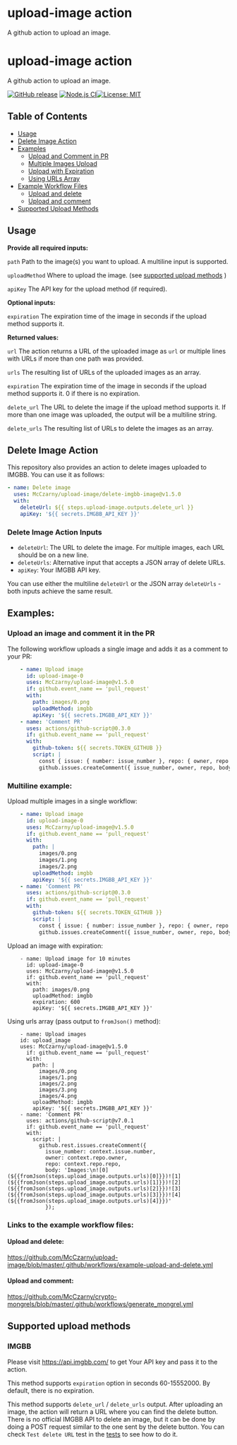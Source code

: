 # upload-image action
A github action to upload an image.

# upload-image action
A github action to upload an image.

[![GitHub release](https://img.shields.io/github/v/release/McCzarny/upload-image)](https://github.com/McCzarny/upload-image/releases)
[![Node.js CI](https://github.com/McCzarny/upload-image/actions/workflows/node.js.yml/badge.svg)](https://github.com/McCzarny/upload-image/actions/workflows/node.js.yml)[![License: MIT](https://img.shields.io/badge/License-MIT-yellow.svg)](https://opensource.org/licenses/MIT)

## Table of Contents
- [Usage](#usage)
- [Delete Image Action](#delete-image-action)
- [Examples](#examples)
  - [Upload and Comment in PR](#upload-an-image-and-comment-it-in-the-pr)
  - [Multiple Images Upload](#multiline-example)
  - [Upload with Expiration](#upload-an-image-with-expiration)
  - [Using URLs Array](#using-urls-array)
- [Example Workflow Files](#links-to-the-example-workflow-files)
  - [Upload and delete](#upload-and-delete)
  - [Upload and comment](#upload-and-comment)
- [Supported Upload Methods](#supported-upload-methods)

## Usage

**Provide all required inputs:**

`path` Path to the image(s) you want to upload. A multiline input is supported.

`uploadMethod` Where to upload the image. (see [supported upload methods](#supported-upload-methods)
 )
 
`apiKey` The API key for the upload method (if required).

**Optional inputs:**

`expiration` The expiration time of the image in seconds if the upload method supports it.

**Returned values:**

`url` The action returns a URL of the uploaded image as `url` or multiple lines with URLs if more than one path was provided.

`urls` The resulting list of URLs of the uploaded images as an array.

`expiration` The expiration time of the image in seconds if the upload method supports it. 0 if there is no expiration.

`delete_url` The URL to delete the image if the upload method supports it. If more than one image was uploaded, the output will be a multiline string.

`delete_urls` The resulting list of URLs to delete the images as an array.

## Delete Image Action

This repository also provides an action to delete images uploaded to IMGBB. You can use it as follows:

```yaml
- name: Delete image
  uses: McCzarny/upload-image/delete-imgbb-image@v1.5.0
  with:
    deleteUrl: ${{ steps.upload-image.outputs.delete_url }}
    apiKey: '${{ secrets.IMGBB_API_KEY }}'
```

### Delete Image Action Inputs

- `deleteUrl`: The URL to delete the image. For multiple images, each URL should be on a new line.
- `deleteUrls`: Alternative input that accepts a JSON array of delete URLs.
- `apiKey`: Your IMGBB API key.

You can use either the multiline `deleteUrl` or the JSON array `deleteUrls` - both inputs achieve the same result.

## Examples:
### Upload an image and comment it in the PR
The following workflow uploads a single image and adds it as a comment to your PR:
```yaml
    - name: Upload image
      id: upload-image-0
      uses: McCzarny/upload-image@v1.5.0
      if: github.event_name == 'pull_request'
      with:
        path: images/0.png
        uploadMethod: imgbb
        apiKey: '${{ secrets.IMGBB_API_KEY }}'
    - name: 'Comment PR'
      uses: actions/github-script@0.3.0
      if: github.event_name == 'pull_request'
      with:
        github-token: ${{ secrets.TOKEN_GITHUB }}
        script: |
          const { issue: { number: issue_number }, repo: { owner, repo }  } = context;
          github.issues.createComment({ issue_number, owner, repo, body: 'Uploaded image:\n![0](${{steps.upload-image-0.outputs.url}})'});
```

### Multiline example:
Upload multiple images in a single workflow:

```yaml
    - name: Upload image
      id: upload-image-0
      uses: McCzarny/upload-image@v1.5.0
      if: github.event_name == 'pull_request'
      with:
        path: |
          images/0.png
          images/1.png
          images/2.png
        uploadMethod: imgbb
        apiKey: '${{ secrets.IMGBB_API_KEY }}'
    - name: 'Comment PR'
      uses: actions/github-script@0.3.0
      if: github.event_name == 'pull_request'
      with:
        github-token: ${{ secrets.TOKEN_GITHUB }}
        script: |
          const { issue: { number: issue_number }, repo: { owner, repo }  } = context;
          github.issues.createComment({ issue_number, owner, repo, body: 'Uploaded images:\n${{steps.upload-image-0.outputs.url}}'});
```

Upload an image with expiration:
```
    - name: Upload image for 10 minutes
      id: upload-image-0
      uses: McCzarny/upload-image@v1.5.0
      if: github.event_name == 'pull_request'
      with:
        path: images/0.png
        uploadMethod: imgbb
        expiration: 600
        apiKey: '${{ secrets.IMGBB_API_KEY }}'
```

Using urls array (pass output to `fromJson()` method):
```
    - name: Upload images
    id: upload_image
    uses: McCzarny/upload-image@v1.5.0
      if: github.event_name == 'pull_request'
      with:
        path: |
          images/0.png
          images/1.png
          images/2.png
          images/3.png
          images/4.png
        uploadMethod: imgbb
        apiKey: '${{ secrets.IMGBB_API_KEY }}'
    - name: 'Comment PR'
      uses: actions/github-script@v7.0.1
      if: github.event_name == 'pull_request'
      with:
        script: |
          github.rest.issues.createComment({
            issue_number: context.issue.number,
            owner: context.repo.owner,
            repo: context.repo.repo,
            body: 'Images:\n![0](${{fromJson(steps.upload_image.outputs.urls)[0]}})![1](${{fromJson(steps.upload_image.outputs.urls)[1]}})![2](${{fromJson(steps.upload_image.outputs.urls)[2]}})![3](${{fromJson(steps.upload_image.outputs.urls)[3]}})![4](${{fromJson(steps.upload_image.outputs.urls)[4]}})'
            });
```

### Links to the example workflow files:

#### Upload and delete:
https://github.com/McCzarny/upload-image/blob/master/.github/workflows/example-upload-and-delete.yml

#### Upload and comment:
https://github.com/McCzarny/crypto-mongrels/blob/master/.github/workflows/generate_mongrel.yml

## Supported upload methods

### IMGBB
Please visit https://api.imgbb.com/ to get Your API key and pass it to the action.

This method supports `expiration` option in seconds 60-15552000. By default, there is no expiration.

This method supports `delete_url` / `delete_urls` output. After uploading an image, the action will return a URL where you can find the delete button. There is no official IMGBB API to delete an image, but it can be done by doing a POST request similar to the one sent by the delete button. You can check `Test delete URL` test in the [tests](https://github.com/McCzarny/upload-image/blob/master/test/uploadImage.test.js) to see how to do it.
